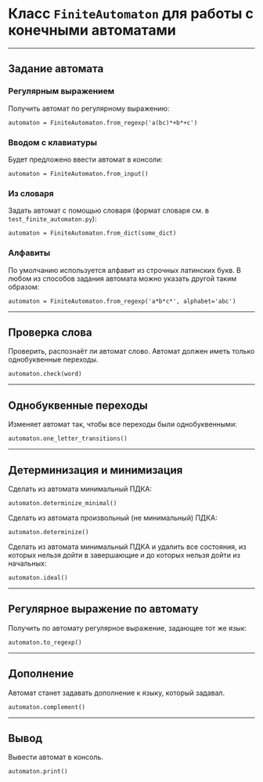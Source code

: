 # Класс ```FiniteAutomaton``` для работы с конечными автоматами
___
## Задание автомата
### Регулярным выражением
Получить автомат по регулярному выражению:

```automaton = FiniteAutomaton.from_regexp('a(bc)*+b*+c')```
### Вводом с клавиатуры
Будет предложено ввести автомат в консоли:

```automaton = FiniteAutomaton.from_input()```
### Из словаря
Задать автомат с помощью словаря
(формат словаря см. в ```test_finite_automaton.py```):

```automaton = FiniteAutomaton.from_dict(some_dict)```

### Алфавиты
По умолчанию используется алфавит из строчных латинских букв.
В любом из способов задания автомата можно указать другой
таким образом:

```automaton = FiniteAutomaton.from_regexp('a*b*c*', alphabet='abc')```

___
## Проверка слова
Проверить, распознаёт ли автомат слово.
Автомат должен иметь только однобуквенные переходы.

```automaton.check(word)```

___
## Однобуквенные переходы
Изменяет автомат так, чтобы все переходы были однобуквенными:

```automaton.one_letter_transitions()```
___
## Детерминизация и минимизация
Сделать из автомата минимальный ПДКА:

```automaton.determinize_minimal()```

Сделать из автомата произвольный (не минимальный) ПДКА:

```automaton.determinize()```

Сделать из автомата минимальный ПДКА и удалить все состояния,
из которых нельзя дойти в завершающие и до которых нельзя
дойти из начальных:

```automaton.ideal()```

___
## Регулярное выражение по автомату
Получить по автомату регулярное выражение, задающее тот же язык:

```automaton.to_regexp()```

___
## Дополнение
Автомат станет задавать дополнение к языку, который задавал.

```automaton.complement()```

___
## Вывод
Вывести автомат в консоль.

```automaton.print()```